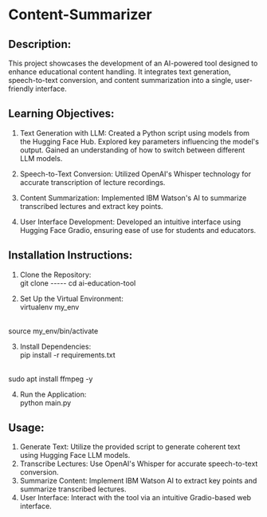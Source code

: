 # Content-Summarizer

## Description:
This project showcases the development of an AI-powered tool designed to enhance educational content handling. It integrates text generation, speech-to-text conversion, and content summarization into a single, user-friendly interface.

## Learning Objectives:

1. Text Generation with LLM:
Created a Python script using models from the Hugging Face Hub.
Explored key parameters influencing the model's output.
Gained an understanding of how to switch between different LLM models.

2. Speech-to-Text Conversion:
Utilized OpenAI's Whisper technology for accurate transcription of lecture recordings.


3. Content Summarization:
Implemented IBM Watson's AI to summarize transcribed lectures and extract key points.

4. User Interface Development:
Developed an intuitive interface using Hugging Face Gradio, ensuring ease of use for students and educators.

## Installation Instructions:
1. Clone the Repository:
   <br>
  git clone -----
  cd ai-education-tool

2. Set Up the Virtual Environment:
   <br>
  virtualenv my_env
  <br>
  source my_env/bin/activate

3. Install Dependencies:
   <br>
  pip install -r requirements.txt
  <br>
  sudo apt install ffmpeg -y

4. Run the Application:
   <br>
  python main.py

## Usage:
1. Generate Text: Utilize the provided script to generate coherent text using Hugging Face LLM models.
2. Transcribe Lectures: Use OpenAI's Whisper for accurate speech-to-text conversion.
3. Summarize Content: Implement IBM Watson AI to extract key points and summarize transcribed lectures.
4. User Interface: Interact with the tool via an intuitive Gradio-based web interface.
